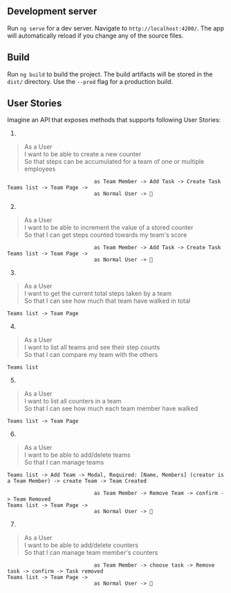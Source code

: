 
## Development server

Run `ng serve` for a dev server. Navigate to `http://localhost:4200/`. The app will automatically reload if you change any of the source files.

## Build

Run `ng build` to build the project. The build artifacts will be stored in the `dist/` directory. Use the `--prod` flag for a production build.

## User Stories
Imagine an API that exposes methods that supports following User Stories: 

1.
> As a User\
> I want to be able to create a new counter\
> So that steps can be accumulated for a team of one or multiple employees

                                as Team Member -> Add Task -> Create Task
    Teams list -> Team Page -> 
                                as Normal User -> 🚫

2.
> As a User\
> I want to be able to increment the value of a stored counter\
> So that I can get steps counted towards my team's score

                                as Team Member -> Add Task -> Create Task
    Teams list -> Team Page -> 
                                as Normal User -> 🚫


3.
> As a User\
> I want to get the current total steps taken by a team\
> So that I can see how much that team have walked in total

    Teams list -> Team Page 

4.
> As a User\
> I want to list all teams and see their step counts\
> So that I can compare my team with the others

    Teams list

5.
> As a User\
> I want to list all counters in a team\
> So that I can see how much each team member have walked

    Teams list -> Team Page

6.
> As a User\
> I want to be able to add/delete teams\
> So that I can manage teams

    Teams list -> Add Team -> Modal, Required: [Name, Members] (creator is a Team Member) -> create Team -> Team Created

                                as Team Member -> Remove Team -> confirm -> Team Removed
    Teams list -> Team Page -> 
                                as Normal User -> 🚫


7.
> As a User\
> I want to be able to add/delete counters\
> So that I can manage team member's counters

                                as Team Member -> choose task -> Remove task -> confirm -> Task removed
    Teams list -> Team Page -> 
                                as Normal User -> 🚫